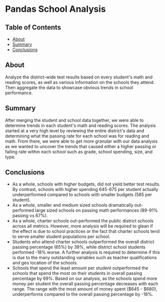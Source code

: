 # Pandas School Analysis

## Table of Contents

- [About](#about)
- [Summary](#summary)
- [Conclusions](#conclusions)

## About
Analyze the district-wide test results based on every student's math and reading scores, as well as various information on the schools they attend. Then aggregate the data to showcase obvious trends in school performance.

## Summary
After merging the student and school data together, we were able to determine trends in each student's math and reading scores. The analysis started at a very high level by reviewing the entire district's data and determining what the passing rate for each school was for reading and math. From there, we were able to get more granular with our data analysis as we wanted to uncover the trends that caused either a higher passing or failing rate within each school such as grade, school spending, size, and type. 

## Conclusions
- As a whole, schools with higher budgets, did not yield better test results. By contrast, schools with higher spending 645-675 per student actually underperformed compared to schools with smaller budgets (585 per student).
- As a whole, smaller and medium sized schools dramatically out-performed large sized schools on passing math performances (89-91% passing vs 67%).
- As a whole, charter schools out-performed the public district schools across all metrics. However, more analysis will be required to glean if the effect is due to school practices or the fact that charter schools tend to serve smaller student populations per school.
- Students who attend charter schools outperformed the overall district passing percentage (65%) by 39%, while district school students performed -18% worse. A further analysis is required to determine if this is due to the many outstanding variables such as teacher qualifications and geo location of the schools. 
- Schools that spend the least amount per student outperformed the schools that spend the most on their students in overall passing percentage by 69%. Based on our analysis, as the schools spend more money per student the overall passing percentage decreases with each range. The range with the most amount of money spent ($645 - $680), underperforms compared to the overall passing percentage by -18%. 

